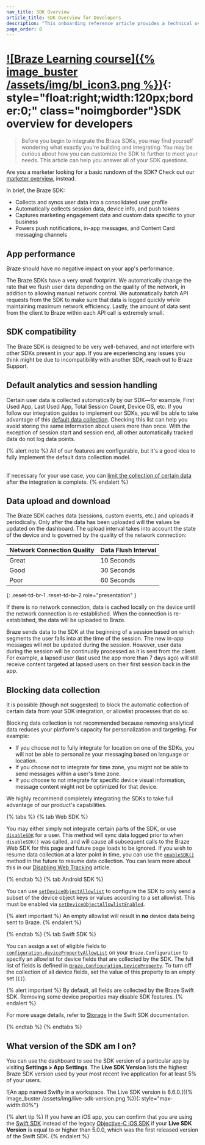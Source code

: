 ```yaml
---
nav_title: SDK Overview
article_title: SDK Overview for Developers
description: "This onboarding reference article provides a technical overview for developers of the Braze SDK. It discusses default analytics tracked by the SDK, blocking automatic data collection, and the live SDK version of your app."
page_order: 0
---
```


# [![Braze Learning course]({% image_buster /assets/img/bl_icon3.png %})](https://learning.braze.com/path/developer/sdk-integration-basics){: style="float:right;width:120px;border:0;" class="noimgborder"}SDK overview for developers

> Before you begin to integrate the Braze SDKs, you may find yourself wondering what exactly you're building and integrating. You may be curious about how you can customize the SDK to further to meet your needs. This article can help you answer all of your SDK questions. 

Are you a marketer looking for a basic rundown of the SDK? Check out our [marketer overview]({{site.baseurl}}/user_guide/getting_started/web_sdk/), instead.

In brief, the Braze SDK:
* Collects and syncs user data into a consolidated user profile
* Automatically collects session data, device info, and push tokens
* Captures marketing engagement data and custom data specific to your business
* Powers push notifications, in-app messages, and Content Card messaging channels

## App performance

Braze should have no negative impact on your app's performance.

The Braze SDKs have a very small footprint. We automatically change the rate that we flush user data depending on the quality of the network, in addition to allowing manual network control. We automatically batch API requests from the SDK to make sure that data is logged quickly while maintaining maximum network efficiency. Lastly, the amount of data sent from the client to Braze within each API call is extremely small.

## SDK compatibility

The Braze SDK is designed to be very well-behaved, and not interfere with other SDKs present in your app. If you are experiencing any issues you think might be due to incompatibility with another SDK, reach out to Braze Support.

## Default analytics and session handling

Certain user data is collected automatically by our SDK—for example, First Used App, Last Used App, Total Session Count, Device OS, etc. If you follow our integration guides to implement our SDKs, you will be able to take advantage of this [default data collection]({{site.baseurl}}/user_guide/data/user_data_collection/sdk_data_collection/). Checking this list can help you avoid storing the same information about users more than once. With the exception of session start and session end, all other automatically tracked data do not log data points.

{% alert note %}
All of our features are configurable, but it's a good idea to fully implement the default data collection model.

<br>If necessary for your use case, you can [limit the collection of certain data](#blocking-data-collection) after the integration is complete. 
{% endalert %}

## Data upload and download

The Braze SDK caches data (sessions, custom events, etc.) and uploads it periodically. Only after the data has been uploaded will the values be updated on the dashboard. The upload interval takes into account the state of the device and is governed by the quality of the network connection:

|Network Connection Quality |    Data Flush Interval|
|---|---|
|Great    |10 Seconds|
|Good    |30 Seconds|
|Poor    |60 Seconds|
{: .reset-td-br-1 .reset-td-br-2 role="presentation" }

If there is no network connection, data is cached locally on the device until the network connection is re-established. When the connection is re-established, the data will be uploaded to Braze.

Braze sends data to the SDK at the beginning of a session based on which segments the user falls into at the time of the session. The new in-app messages will not be updated during the session. However, user data during the session will be continually processed as it is sent from the client. For example, a lapsed user (last used the app more than 7 days ago) will still receive content targeted at lapsed users on their first session back in the app.

## Blocking data collection

It is possible (though not suggested) to block the automatic collection of certain data from your SDK integration, or allowlist processes that do so. 

Blocking data collection is not recommended because removing analytical data reduces your platform's capacity for personalization and targeting. For example:

- If you choose not to fully integrate for location on one of the SDKs, you will not be able to personalize your messaging based on language or location. 
- If you choose not to integrate for time zone, you might not be able to send messages within a user's time zone. 
- If you choose to not integrate for specific device visual information, message content might not be optimized for that device.

We highly recommend completely integrating the SDKs to take full advantage of our product's capabilities.

{% tabs %}
{% tab Web SDK %}

You may either simply not integrate certain parts of the SDK, or use [`disableSDK`](https://js.appboycdn.com/web-sdk/latest/doc/modules/braze.html#disablesdk) for a user. This method will sync data logged prior to when `disableSDK()` was called, and will cause all subsequent calls to the Braze Web SDK for this page and future page loads to be ignored. If you wish to resume data collection at a later point in time, you can use the [`enableSDK()`](https://js.appboycdn.com/web-sdk/latest/doc/modules/braze.html#enablesdk) method in the future to resume data collection. You can learn more about this in our [Disabling Web Tracking]({{site.baseurl}}/developer_guide/analytics/managing_data_collection/?sdktab=web) article.

{% endtab %}
{% tab Android SDK %}

You can use [`setDeviceObjectAllowlist`](https://braze-inc.github.io/braze-android-sdk/kdoc/braze-android-sdk/com.braze.configuration/-braze-config/-builder/set-device-object-allowlist.html?query=fun%20setDeviceObjectAllowlist(deviceObjectAllowlist:%20EnumSet%3CDeviceKey%3E):%20BrazeConfig.Builder) to configure the SDK to only send a subset of the device object keys or values according to a set allowlist. This must be enabled via [`setDeviceObjectAllowlistEnabled`](https://braze-inc.github.io/braze-android-sdk/kdoc/braze-android-sdk/com.braze.configuration/-braze-config/-builder/set-device-object-allowlist-enabled.html?query=fun%20setDeviceObjectAllowlistEnabled(enabled:%20Boolean):%20BrazeConfig.Builder).

{% alert important %}
An empty allowlist will result in **no** device data being sent to Braze.
{% endalert %}

{% endtab %}
{% tab Swift SDK %}

You can assign a set of eligible fields to [`configuration.devicePropertyAllowList`](https://braze-inc.github.io/braze-swift-sdk/documentation/brazekit/braze/configuration-swift.class/devicepropertyallowlist) on your `Braze.Configuration` to specify an allowlist for device fields that are collected by the SDK. The full list of fields is defined in [`Braze.Configuration.DeviceProperty`](https://braze-inc.github.io/braze-swift-sdk/documentation/brazekit/braze/configuration-swift.class/deviceproperty). To turn off the collection of all device fields, set the value of this property to an empty set (`[]`).

{% alert important %}
By default, all fields are collected by the Braze Swift SDK. Removing some device properties may disable SDK features.
{% endalert %}

For more usage details, refer to [Storage]({{site.baseurl}}/developer_guide/storage/?tab=swift) in the Swift SDK documentation.

{% endtab %}
{% endtabs %}

## What version of the SDK am I on?

You can use the dashboard to see the SDK version of a particular app by visiting **Settings > App Settings**. The **Live SDK Version** lists the highest Braze SDK version used by your most recent live application for at least 5% of your users.

![An app named Swifty in a workspace. The Live SDK version is 6.6.0.]({% image_buster /assets/img/live-sdk-version.png %}){: style="max-width:80%"} 

{% alert tip %}
If you have an iOS app, you can confirm that you are using the [Swift SDK]({{site.baseurl}}/developer_guide/sdk_integration/?sdktab=swift) instead of the legacy [Objective-C iOS SDK]({{site.baseurl}}/developer_guide/platforms/legacy_sdks/ios/initial_sdk_setup/overview/) if your **Live SDK Version** is equal to or higher than 5.0.0, which was the first released version of the Swift SDK.
{% endalert %}


